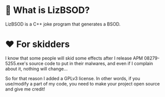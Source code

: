 # 🤔 What is LizBSOD?
LizBSOD is a C++ joke program that generates a BSOD.

# ❤️ For skidders
I know that some people will skid some effects after I release APM 08279-5255.exe's source code to put in their malwares, and even if I complain about it, nothing will change...

So for that reason I added a GPLv3 license. In other words, if you use/modify a part of my code, you need to make your project open source and give me credit!
